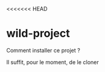 <<<<<<< HEAD
# wild-project

Comment installer ce projet ?

Il suffit, pour le moment, de le cloner
